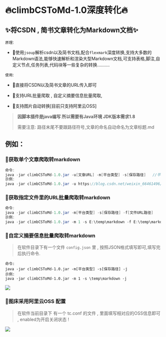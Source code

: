 # 🔥climbCSToMd-1.0深度转化🔥
## ✨️将CSDN , 简书文章转化为Markdown文档✨️
`原理`:
- 🚀使用`jsoup`解析csdn以及简书文档,配合`flexmark`深度转换,支持大多数的Markdown语法,能够快速解析和渲染大型Markdown文档,可支持表格,脚注,自定义节点,任务列表,代码块等一些复杂的转换..........

`使用`:

- 🚀直接将CSDN以及简书文章的URL传入即可

- 🚀支持URL批量爬取 , 自定义摘要信息批量爬取,

- 🚀支持图片自动转换[目前只支持阿里云OSS]

  

> **因脚本插件是java编写 所以需要有Java环境 JDK版本需求1.8**
>
> 需要注意: 路径末尾不要跟路径符号,文章的命名自动命名为文章标题.md



## 例如：

### 🎯获取单个文章爬取转markdown
```java
命令: 
java -jar climbCSToMd-1.0.jar -u[文章URL] -m[平台类型] -s[保存路径]   //平台类型 1是csdn 2是简书
示例:
java -jar climbCSToMd-1.0.jar -u https://blog.csdn.net/weixin_66461496/article/details/143449370 -m 1 -s E:\temp\markdown
```
### 🎯获取指定文件里的URL批量爬取转markdown
```java
命令:
java -jar climbCSToMd-1.0.jar -m[平台类型] -s[保存路径] -f[文件URL路径]
示例:
java -jar climbCSToMd-1.0.jar -m 1 -s E:\temp\markdown -f E:\temp\markdown\urls.txt

```
### 🎯自定义摘要信息批量爬取转markdown

> 在软件目录下有一个文件 `config.json` 里 , 按照JSON格式填写即可,填写完后执行命令.

```
命令:
java -jar climbCSToMd-1.0.jar -m[平台类型] -s[保存路径] -j
示例:
java -jar climbCSToMd-1.0.jar -m 1 -s \temp\markdown -j
```

![](https://soobsj.oss-cn-hangzhou.aliyuncs.com/images/202411082359732.png)

### 🎯图床采用阿里云OSS 配置

> 在软件当前目录下 有一个 tc.conf 的文件 , 里面填写相对应的OSS信息即可 , enabled为开启关闭状态 !



![](https://soobsj.oss-cn-hangzhou.aliyuncs.com/images/202411090009293.png)